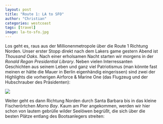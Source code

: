 ```yaml
---
layout: post
title: "Route 1: LA to SFO"
author: "Christian"
categories: westcoast
tags: [travel]
image: la-to-sfo.jpg
---
```

Los geht es, raus aus der Millionenmetropole über die Route 1 Richtung Norden. Unser erster Stopp direkt nach dem Lakers game gestern Abend ist *Thousand Oaks*. Nach einer erholsamen Nacht starten wir morgens in der *Ronald Regan Presidential Library*. Neben vielen Interressanten Geschichten aus seinem Leben und ganz viel Patriotismus (man könnte fast meinen er hätte die Mauer in Berlin eigenhändig eingerissen) sind zwei der Highlights die vorherigen Airforce & Marine One (das Flugzeug und der Hubschrauber des Präsidenten):

![](/assets/img/us/la-to-sfo-airforce-one.jpg)

Weiter geht es dann Richtung Norden durch Santa Barbara bis in das kleine Fischerörtchen *Morro Bay*. Kaum am Pier angekommen, werden wir hier schon von lautem gebrülle wilder Seelöwen begrüßt, die sich über die besten Plätze entlang des Bootsanlegers streiten:


